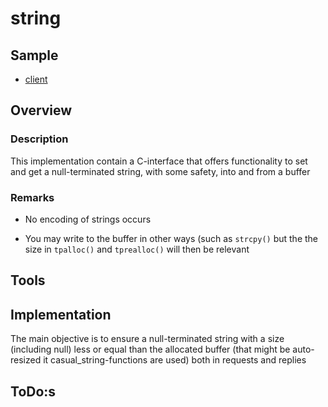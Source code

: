 # string

## Sample

- [client](./../sample/client/source/string.c)

## Overview

### Description

This implementation contain a C-interface that offers functionality to set and get a null-terminated string, with some safety, into and from a buffer

### Remarks

- No encoding of strings occurs

- You may write to the buffer in other ways (such as `strcpy()` but the the size in `tpalloc()` and `tprealloc()` will then be relevant

## Tools

## Implementation

The main objective is to ensure a null-terminated string with a size (including null) less or equal than the allocated buffer (that might be auto-resized it casual\_string-functions are used) both in requests and replies  

## ToDo:s


